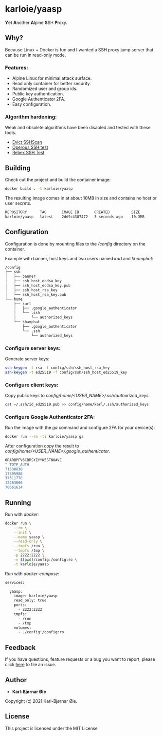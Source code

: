 # karloie/yaasp

**Y**et **A**nother **A**lpine **S**SH **P**roxy.


## Why?

Because Linux + Docker is fun and I wanted a SSH proxy jump server that can be run in read-only mode.

### Features:

- Alpine Linux for minimal attack surface.
- Read only container for better security.
- Randomized user and group ids.
- Public key authentication.
- Google Authenticator 2FA.
- Easy configuration.

### Algorithm hardening:

Weak and obsolete algorithms have been disabled and tested with these tools.

- [Evict SSHScan](https://github.com/evict/SSHScan)
- [Operous SSH test](https://sshcheck.operous.dev/)
- [Rebex SSH Test](https://sshcheck.com/)


## Building

Check out the project and build the container image:

```sh
docker build . -t karloie/yaasp
```

The resulting image comes in at about 10MB in size and contains no host or user secrets.

```sh
REPOSITORY      TAG       IMAGE ID       CREATED          SIZE
karloie/yaasp   latest    2dd9c4307472   3 seconds ago    10.3MB
```


## Configuration

Configuration is done by mounting files to the */config* directory on the container.

Example with banner, host keys and two users named *karl* and *khamphat*:

```sh
/config
├── ssh
│   ├── banner
│   ├── ssh_host_ecdsa_key
│   ├── ssh_host_ecdsa_key.pub
│   ├── ssh_host_rsa_key
│   └── ssh_host_rsa_key.pub
└── home
    ├── karl
    │   ├── .google_authenticator
    │   └── .ssh
    │       └── authorized_keys
    └── khamphat
        ├── .google_authenticator
        └── .ssh
            └── authorized_keys
```


### Configure server keys:

Generate server keys:

```sh
ssh-keygen -t rsa -f config/ssh/ssh_host_rsa_key
ssh-keygen -t ed25519 -f config/ssh/ssh_host_ed25519_key
```

### Configure client keys:

Copy public keys to *config/home/<USER_NAME>/.ssh/authorized_keys*

```sh
cat ~/.ssh/id_ed25519.pub >> config/home/karl/.ssh/authorized_keys
```

### Configure Google Authenticator 2FA:

Run the image with the *ga* command and configure 2FA for your device(s):

```sh
docker run --rm -ti karloie/yaasp ga
```

After configuration copy the result to *config/home/<USER_NAME>/.google_authenticator*.

```sh
ORARBPFV6CBRSYZYYK5STNOAVE
" TOTP_AUTH
71538830
17395986
37311778
12263066
70661614
```


## Running

Run with *docker*:

```sh
docker run \
    --rm \
    --init \
    --name yaasp \
    --read-only \
    --tmpfs /run \
    --tmpfs /tmp \
    -p 2222:2222 \
    -v $(pwd)/config:/config:ro \
    -t karloie/yaasp
```

Run with *docker-compose*:

```sh
services:

  yaasp:
    image: karloie/yaasp
    read_only: true
    ports:
      - 2222:2222
    tmpfs:
      - /run
      - /tmp
    volumes:
      - ./config:/config:ro
```

## Feedback

If you have questions, feature requests or a bug you want to report, please click [here](https://github.com/karloie/yaasp/issues) to file an issue.

## Author

* **Karl-Bjørnar Øie**

Copyright (c) 2021 Karl-Bjørnar Øie.

## License

This project is licensed under the MIT License
